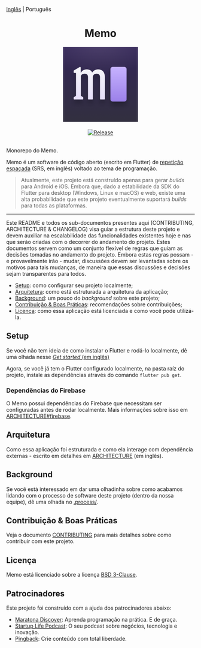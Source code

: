 [Inglês](/README.md) | Português

<div align="center">
  <h1>Memo</h1>
  <img src="https://raw.githubusercontent.com/olmps/memo/master/assets/icon.png" alt="Memo Icon" width="200">
  <br>
  <br>
  <a href="https://github.com/olmps/memo/actions/workflows/release.yml">
    <img src="https://github.com/olmps/memo/actions/workflows/release.yml/badge.svg" alt="Release">
  </a>
  <br>
  <br>
</div>

Monorepo do Memo.

Memo é um software de código aberto (escrito em Flutter) de
[repetição espaçada](https://en.wikipedia.org/wiki/Spaced_repetition) (SRS, em inglês) voltado ao tema de programação.

> Atualmente, este projeto está construído apenas para gerar _builds_ para Android e iOS. Embora que, dado a
> estabilidade da SDK do Flutter para desktop (Windows, Linux e macOS) e web, existe uma alta probabilidade que este
> projeto eventualmente suportará _builds_ para todas as plataformas.

---

Este README e todos os sub-documentos presentes aqui (CONTRIBUTING, ARCHITECTURE & CHANGELOG) visa guiar a
estrutura deste projeto e devem auxiliar na escalabilidade das funcionalidades existentes hoje e nas que serão criadas
com o decorrer do andamento do projeto. Estes documentos servem como um conjunto flexível de regras que guiam as
decisões tomadas no andamento do projeto. Embora estas regras possam - e provavelmente irão - mudar, discussões devem
ser levantadas sobre os motivos para tais mudanças, de maneira que essas discussões e decisões sejam transparentes para
todos.

- [Setup](#setup): como configurar seu projeto localmente;
- [Arquitetura](#arquitetura): como está estruturada a arquitetura da aplicação;
- [Background](#background): um pouco do _background_ sobre este projeto;
- [Contribuição & Boas Práticas](#contribuição--boas-práticas): recomendações sobre contribuições;
- [Licença](#licença): como essa aplicação está licenciada e como você pode utilizá-la.

## Setup

Se você não tem ideia de como instalar o Flutter e rodá-lo localmente, dê uma olhada nesse
[_Get started_ (em inglês)](https://flutter.dev/docs/get-started/install)

Agora, se você já tem o Flutter configurado localmente, na pasta raíz do projeto, instale as dependências através do
comando `flutter pub get`.

### Dependências do Firebase

O Memo possui dependências do Firebase que necessitam ser configuradas antes de rodar localmente. Mais informações sobre 
isso em [ARCHITECTURE#firebase](ARCHITECTURE.md#firebase).

## Arquitetura

Como essa aplicação foi estruturada e como ela interage com dependência externas - escrito em detalhes em
[ARCHITECTURE](ARCHITECTURE.md) (em inglês).

## Background

Se você está interessado em dar uma olhadinha sobre como acabamos lidando com o processo de software deste projeto (dentro
da nossa equipe), dê uma olhada no [.process/](.process/README.md).

## Contribuição & Boas Práticas

Veja o documento [CONTRIBUTING](CONTRIBUTING.md) para mais detalhes sobre como contribuir com este projeto.

## Licença

Memo está licenciado sobre a licença [BSD 3-Clause](LICENSE).

## Patrocinadores

Este projeto foi construído com a ajuda dos patrocinadores abaixo:

- [Maratona Discover](https://bit.ly/lucas-montano-maratonadiscover): Aprenda programação na prática. E de graça.
- [Startup Life Podcast](https://bit.ly/lucas-montano-startup-life): O seu podcast sobre negócios, tecnologia e inovação.
- [Pingback](https://bit.ly/lucas-montano-pingback): Crie conteúdo com total liberdade.
